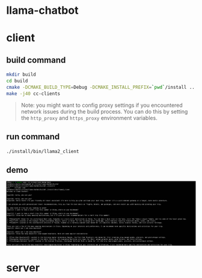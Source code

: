 # llama-chatbot


# client


## build command

```bash
mkdir build
cd build
cmake -DCMAKE_BUILD_TYPE=Debug -DCMAKE_INSTALL_PREFIX=`pwd`/install ..
make -j40 cc-clients
```

> Note: you might want to config proxy settings if you encountered network issues during the build process. You can do this by setting the `http_proxy` and `https_proxy` environment variables.


## run command

```bash
./install/bin/llama2_client
```

## demo

![](images/image.png)

# server


